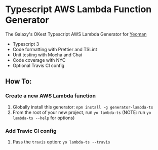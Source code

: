 # Typescript AWS Lambda Function Generator

The Galaxy's OKest Typescript AWS Lambda Generator for [Yeoman](https://yeoman.io)

- Typescript 3
- Code formatting with Prettier and TSLint
- Unit testing with Mocha and Chai
- Code coverage with NYC
- Optional Travis CI config

## How To:

### Create a new AWS Lambda function

1.  Globally install this generator: `npm install -g generator-lambda-ts`
1.  From the root of your new project, run `yo lambda-ts` (NOTE: run `yo lambda-ts --help` for options)

### Add Travic CI config

1.  Pass the `travis` option: `yo lambda-ts --travis`
